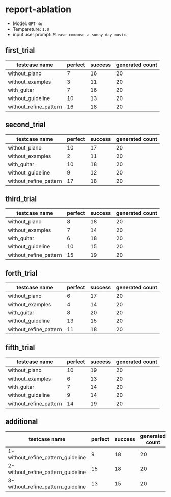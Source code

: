 # report-ablation
- Model: `GPT-4o`
- Tempareture: `1.0`
- input user prompt: `Please compose a sunny day music.`

## first_trial

| testcase name | perfect | success | generated count | 
|---|---|---|---|
| without_piano | 7 | 16 | 20 | 
| without_examples | 3 | 11 | 20 | 
| with_guitar | 7 | 16 | 20 | 
| without_guideline | 10 | 13 | 20 | 
| without_refine_pattern | 16 | 18 | 20 |

## second_trial

| testcase name | perfect | success | generated count | 
|---|---|---|---|
| without_piano | 10 | 17 | 20 | 
| without_examples | 2 | 11 | 20 | 
| with_guitar | 10 | 18 | 20 | 
| without_guideline | 9 | 12 | 20 | 
| without_refine_pattern | 17 | 18 | 20 |

## third_trial

| testcase name | perfect | success | generated count | 
|---|---|---|---|
| without_piano | 8 | 18 | 20 | 
| without_examples | 7 | 14 | 20 | 
| with_guitar | 6 | 18 | 20 | 
| without_guideline | 10 | 15 | 20 | 
| without_refine_pattern | 15 | 19 | 20 |

## forth_trial

| testcase name | perfect | success | generated count | 
|---|---|---|---|
| without_piano | 6 | 17 | 20 | 
| without_examples | 4 | 14 | 20 | 
| with_guitar | 8 | 20 | 20 | 
| without_guideline | 13 | 15 | 20 | 
| without_refine_pattern | 11 | 18 | 20 |

## fifth_trial

| testcase name | perfect | success | generated count | 
|---|---|---|---|
| without_piano | 10 | 19 | 20 | 
| without_examples | 6 | 13 | 20 | 
| with_guitar | 7 | 14 | 20 | 
| without_guideline | 9 | 14 | 20 | 
| without_refine_pattern | 14 | 19 | 20 |

## additional

| testcase name | perfect | success | generated count | 
|---|---|---|---|
| 1-without_refine_pattern_guideline | 9 | 18 | 20 | 
| 2-without_refine_pattern_guideline | 15 | 18 | 20 |
| 3-without_refine_pattern_guideline | 13 | 15 | 20 |